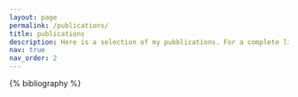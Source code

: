 ```yaml
---
layout: page
permalink: /publications/
title: publications
description: Here is a selection of my pubblications. For a complete list, please visit my [ResearchGate](https://www.researchgate.net/profile/Francesco-Ioli) profile.
nav: true
nav_order: 2
---
```


<!-- _pages/publications.md -->
<div class="publications">

{% bibliography %}

</div>
